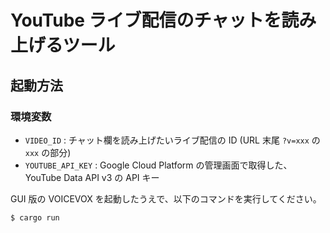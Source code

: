 # YouTube ライブ配信のチャットを読み上げるツール

## 起動方法

### 環境変数

- `VIDEO_ID` : チャット欄を読み上げたいライブ配信の ID (URL 末尾 `?v=xxx` の `xxx` の部分)
- `YOUTUBE_API_KEY` : Google Cloud Platform の管理画面で取得した、YouTube Data API v3 の API キー

GUI 版の VOICEVOX を起動したうえで、以下のコマンドを実行してください。

```bash
$ cargo run
```
